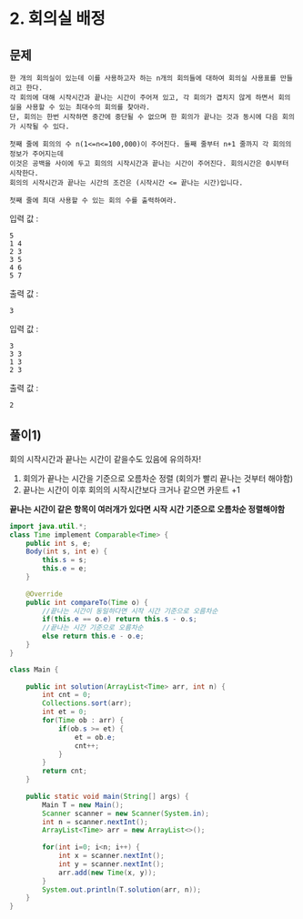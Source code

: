 # 2. 회의실 배정
## 문제
```
한 개의 회의실이 있는데 이를 사용하고자 하는 n개의 회의들에 대하여 회의실 사용표를 만들려고 한다.
각 회의에 대해 시작시간과 끝나는 시간이 주어져 있고, 각 회의가 겹치지 않게 하면서 회의실을 사용할 수 있는 최대수의 회의를 찾아라.
단, 회의는 한번 시작하면 중간에 중단될 수 없으며 한 회의가 끝나는 것과 동시에 다음 회의가 시작될 수 있다.

첫째 줄에 회의의 수 n(1<=n<=100,000)이 주어진다. 둘째 줄부터 n+1 줄까지 각 회의의 정보가 주어지는데
이것은 공백을 사이에 두고 회의의 시작시간과 끝나는 시간이 주어진다. 회의시간은 0시부터 시작한다.
회의의 시작시간과 끝나는 시간의 조건은 (시작시간 <= 끝나는 시간)입니다.

첫째 줄에 최대 사용할 수 있는 회의 수를 출력하여라.
```

입력 값 :
```
5
1 4
2 3
3 5
4 6
5 7
```

출력 값 :
```
3
```

입력 값 :
```
3
3 3
1 3
2 3
```

출력 값 :
```
2
```

## 풀이1) 
회의 시작시간과 끝나는 시간이 같을수도 있음에 유의하자!

1. 회의가 끝나는 시간을 기준으로 오름차순 정렬 (회의가 빨리 끝나는 것부터 해야함)
2. 끝나는 시간이 이후 회의의 시작시간보다 크거나 같으면 카운트 +1

__끝나는 시간이 같은 항목이 여러개가 있다면 시작 시간 기준으로 오름차순 정렬해야함__

```java
import java.util.*;
class Time implement Comparable<Time> {
    public int s, e;
    Body(int s, int e) {
        this.s = s;
        this.e = e;
    }
    
    @Override
    public int compareTo(Time o) {
        //끝나는 시간이 동일하다면 시작 시간 기준으로 오름차순
        if(this.e == o.e) return this.s - o.s;
        //끝나는 시간 기준으로 오름차순
        else return this.e - o.e;  
    }
}

class Main {
    
    public int solution(ArrayList<Time> arr, int n) {
        int cnt = 0;
        Collections.sort(arr);
        int et = 0;
        for(Time ob : arr) {
            if(ob.s >= et) {
                et = ob.e;
                cnt++;
            }
        }
        return cnt;
    }
    
	public static void main(String[] args) {
		Main T = new Main();
		Scanner scanner = new Scanner(System.in);
		int n = scanner.nextInt();
		ArrayList<Time> arr = new ArrayList<>();
		
		for(int i=0; i<n; i++) {
		    int x = scanner.nextInt();
		    int y = scanner.nextInt();
		    arr.add(new Time(x, y));
		}
		System.out.println(T.solution(arr, n));
	}
}
```